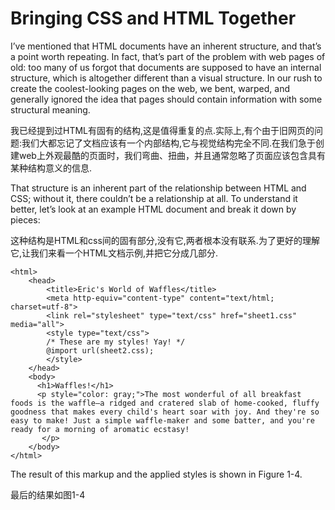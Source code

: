 # Bringing CSS and HTML Together

I’ve mentioned that HTML documents have an inherent structure, and that’s a point worth repeating. In fact, that’s part of the problem with web pages of old: too many of us forgot that documents are supposed to have an internal structure, which is altogether different than a visual structure. In our rush to create the coolest-looking pages on the web, we bent, warped, and generally ignored the idea that pages should contain information with some structural meaning.

我已经提到过HTML有固有的结构,这是值得重复的点.实际上,有个由于旧网页的问题:我们大都忘记了文档应该有一个内部结构,它与视觉结构完全不同.在我们急于创建web上外观最酷的页面时，我们弯曲、扭曲，并且通常忽略了页面应该包含具有某种结构意义的信息.

That structure is an inherent part of the relationship between HTML and CSS; without it, there couldn’t be a relationship at all. To understand it better, let’s look at an example HTML document and break it down by pieces:

这种结构是HTML和css间的固有部分,没有它,两者根本没有联系.为了更好的理解它,让我们来看一个HTML文档示例,并把它分成几部分.

```
<html>
    <head>
        <title>Eric's World of Waffles</title>
        <meta http-equiv="content-type" content="text/html; charset=utf-8">
        <link rel="stylesheet" type="text/css" href="sheet1.css" media="all">
        <style type="text/css"> 
        /* These are my styles! Yay! */ 
        @import url(sheet2.css); 
        </style>
    </head> 
    <body> 
      <h1>Waffles!</h1> 
      <p style="color: gray;">The most wonderful of all breakfast foods is the waffle—a ridged and cratered slab of home-cooked, fluffy goodness that makes every child's heart soar with joy. And they're so easy to make! Just a simple waffle-maker and some batter, and you're ready for a morning of aromatic ecstasy!
       </p>
    </body>
</html>
```

The result of this markup and the applied styles is shown in Figure 1-4.

最后的结果如图1-4

